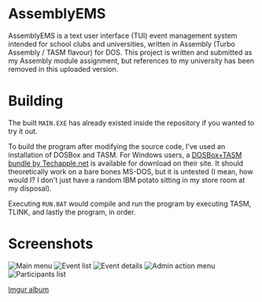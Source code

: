# AssemblyEMS
AssemblyEMS is a text user interface (TUI) event management system intended for school clubs and universities, written in Assembly (Turbo Assembly / TASM flavour) for DOS. This project is written and submitted as my Assembly module assignment, but references to my university has been removed in this uploaded version.

# Building
The built `MAIN.EXE` has already existed inside the repository if you wanted to try it out.

To build the program after modifying the source code, I've used an installation of DOSBox and TASM. For Windows users, a [DOSBox+TASM bundle by Techapple.net](https://techapple.net/2013/01/tasm-windows-7-windows-8-full-screen-64bit-version-single-installer/) is available for download on their site. It should theoretically work on a bare bones MS-DOS, but it is untested (I mean, how would I? I don't just have a random IBM potato sitting in my store room at my disposal).

Executing `RUN.BAT` would compile and run the program by executing TASM, TLINK, and lastly the program, in order.

# Screenshots
![Main menu](https://i.imgur.com/lMYLw3z.png)
![Event list](https://i.imgur.com/fE9OmWE.png)
![Event details](https://i.imgur.com/LGkhiOO.png)
![Admin action menu](https://i.imgur.com/zyEx7xT.png)
![Participants list](https://i.imgur.com/Is82wSg.png)

[Imgur album](https://imgur.com/a/0DLbpCZ)
